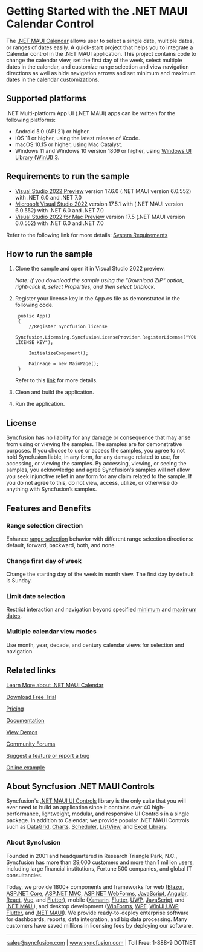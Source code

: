 # Getting Started with the .NET MAUI Calendar Control

The [.NET MAUI Calendar](https://www.syncfusion.com/maui-controls/maui-calendar?utm_source=github&utm_medium=listing&utm_campaign=maui-calendar-github-samples) allows user to select a single date, multiple dates, or ranges of dates easily. A quick-start project that helps you to integrate a Calendar control in the .NET MAUI application. This project contains code to change the calendar view, set the first day of the week, select multiple dates in the calendar, and customize range selection and view navigation directions as well as hide navigation arrows and set minimum and maximum dates in the calendar customizations.

## Supported platforms

.NET Multi-platform App UI (.NET MAUI) apps can be written for the following platforms:

* Android 5.0 (API 21) or higher.
* iOS 11 or higher, using the latest release of Xcode.
* macOS 10.15 or higher, using Mac Catalyst.
* Windows 11 and Windows 10 version 1809 or higher, using [Windows UI Library (WinUI) 3](https://learn.microsoft.com/en-us/windows/apps/winui/winui3/).

## Requirements to run the sample

* [Visual Studio 2022 Preview](https://learn.microsoft.com/en-us/visualstudio/releases/2022/release-notes-preview) version 17.6.0 (.NET MAUI version 6.0.552) with .NET 6.0 and .NET 7.0
* [Microsoft Visual Studio 2022](https://learn.microsoft.com/en-us/visualstudio/releases/2022/release-notes) version 17.5.1 with (.NET MAUI version 6.0.552) with .NET 6.0 and .NET 7.0
* [Visual Studio 2022 for Mac Preview](https://visualstudio.microsoft.com/vs/mac/) version 17.5 (.NET MAUI version 6.0.552) with .NET 6.0 and .NET 7.0

Refer to the following link for more details: [System Requirements](https://help.syncfusion.com/maui/system-requirements)

## How to run the sample

1. Clone the sample and open it in Visual Studio 2022 preview.
   
   *Note: If you download the sample using the "Download ZIP" option, right-click it, select Properties, and then select Unblock.*

2. Register your license key in the App.cs file as demonstrated in the following code.

		public App()
		{
			//Register Syncfusion license
			Syncfusion.Licensing.SyncfusionLicenseProvider.RegisterLicense("YOUR LICENSE KEY");
		
			InitializeComponent();
		
			MainPage = new MainPage();
		}
		
	Refer to this [link](https://help.syncfusion.com/maui/licensing/overview) for more details.
	
3. Clean and build the application.

4. Run the application.

## License

Syncfusion has no liability for any damage or consequence that may arise from using or viewing the samples. The samples are for demonstrative purposes. If you choose to use or access the samples, you agree to not hold Syncfusion liable, in any form, for any damage related to use, for accessing, or viewing the samples. By accessing, viewing, or seeing the samples, you acknowledge and agree Syncfusion’s samples will not allow you seek injunctive relief in any form for any claim related to the sample. If you do not agree to this, do not view, access, utilize, or otherwise do anything with Syncfusion’s samples.

## Features and Benefits

### Range selection direction
Enhance [range selection](https://help.syncfusion.com/maui/calendar/selections#range-selection?utm_source=github&utm_medium=listing&utm_campaign=maui-calendar-github-samples) behavior with different range selection directions: default, forward, backward, both, and none.

### Change first day of week
Change the starting day of the week in month view. The first day by default is Sunday.

### Limit date selection
Restrict interaction and navigation beyond specified [minimum](https://help.syncfusion.com/maui/calendar/date-restrictions#minimum-date?utm_source=github&utm_medium=listing&utm_campaign=maui-calendar-github-samples) and [maximum dates](https://help.syncfusion.com/maui/calendar/date-restrictions#maximum-date?utm_source=github&utm_medium=listing&utm_campaign=maui-calendar-github-samples).

### Multiple calendar view modes
Use month, year, decade, and century calendar views for selection and navigation.

## Related links
[Learn More about .NET MAUI Calendar](https://www.syncfusion.com/maui-controls/maui-calendar?utm_source=github&utm_medium=listing&utm_campaign=maui-calendar-github-samples)

[Download Free Trial](https://www.syncfusion.com/downloads/maui?utm_source=github&utm_medium=listing&utm_campaign=maui-calendar-github-samples)

[Pricing](https://www.syncfusion.com/sales/teamlicense?utm_source=github&utm_medium=listing&utm_campaign=maui-calendar-github-samples)

[Documentation](https://help.syncfusion.com/maui/calendar/getting-started?utm_source=github&utm_medium=listing&utm_campaign=maui-calendar-github-samples)

[View Demos](https://github.com/SyncfusionExamples/getting-started-with-the-dotnet-maui-calendar-control?utm_source=github&utm_medium=listing&utm_campaign=maui-calendar-github-samples)

[Community Forums](https://www.syncfusion.com/forums/maui?utm_source=github&utm_medium=listing&utm_campaign=maui-calendar-github-samples)

[Suggest a feature or report a bug](https://www.syncfusion.com/feedback/maui?utm_source=github&utm_medium=listing&utm_campaign=maui-calendar-github-samples)

[Online example](https://github.com/syncfusion/maui-demos/tree/master/MAUI/Calendar?utm_source=github&utm_medium=listing&utm_campaign=maui-calendar-github-samples)

## About Syncfusion .NET MAUI Controls

Syncfusion's [.NET MAUI UI Controls](https://www.syncfusion.com/maui-controls?utm_source=github&utm_medium=listing&utm_campaign=maui-calendar-github-samples) library is the only suite that you will ever need to build an application since it contains over 40 high-performance, lightweight, modular, and responsive UI Controls in a single package. In addition to Calendar, we provide popular .NET MAUI Controls such as [DataGrid](https://www.syncfusion.com/maui-controls/maui-datagrid?utm_source=github&utm_medium=listing&utm_campaign=maui-calendar-github-samples), [Charts](https://www.syncfusion.com/maui-controls/maui-cartesian-charts?utm_source=github&utm_medium=listing&utm_campaign=maui-calendar-github-samples), [Scheduler](https://www.syncfusion.com/maui-controls/maui-scheduler?utm_source=github&utm_medium=listing&utm_campaign=maui-calendar-github-samples), [ListView](https://www.syncfusion.com/maui-controls/maui-listview?utm_source=github&utm_medium=listing&utm_campaign=maui-calendar-github-samples), and [Excel Library](https://www.syncfusion.com/document-processing/excel-framework/maui?utm_source=github&utm_medium=listing&utm_campaign=maui-calendar-github-samples).

### About Syncfusion
Founded in 2001 and headquartered in Research Triangle Park, N.C., Syncfusion has more than 29,000 customers and more than 1 million users, including large financial institutions, Fortune 500 companies, and global IT consultancies.

Today, we provide 1800+ components and frameworks for web ([Blazor](https://www.syncfusion.com/blazor-components?utm_source=github&utm_medium=listing&utm_campaign=maui-calendar-github-samples), [ASP.NET Core](https://www.syncfusion.com/aspnet-core-ui-controls?utm_source=github&utm_medium=listing&utm_campaign=maui-calendar-github-samples), [ASP.NET MVC](https://www.syncfusion.com/aspnet-mvc-ui-controls?utm_source=github&utm_medium=listing&utm_campaign=maui-calendar-github-samples), [ASP.NET WebForms](https://www.syncfusion.com/jquery/aspnet-webforms-ui-controls?utm_source=github&utm_medium=listing&utm_campaign=maui-calendar-github-samples), [JavaScript](https://www.syncfusion.com/javascript-ui-controls?utm_source=github&utm_medium=listing&utm_campaign=maui-calendar-github-samples), [Angular](https://www.syncfusion.com/angular-components?utm_source=github&utm_medium=listing&utm_campaign=maui-calendar-github-samples), [React](https://www.syncfusion.com/react-components?utm_source=github&utm_medium=listing&utm_campaign=maui-calendar-github-samples), [Vue](https://www.syncfusion.com/vue-components?utm_source=github&utm_medium=listing&utm_campaign=maui-calendar-github-samples), and [Flutter](https://www.syncfusion.com/flutter-widgets?utm_source=github&utm_medium=listing&utm_campaign=maui-calendar-github-samples)), mobile ([Xamarin](https://www.syncfusion.com/xamarin-ui-controls?utm_source=github&utm_medium=listing&utm_campaign=maui-calendar-github-samples), [Flutter](https://www.syncfusion.com/flutter-widgets?utm_source=github&utm_medium=listing&utm_campaign=maui-calendar-github-samples), [UWP](https://www.syncfusion.com/uwp-ui-controls?utm_source=github&utm_medium=listing&utm_campaign=maui-calendar-github-samples), [JavaScript](https://www.syncfusion.com/javascript-ui-controls?utm_source=github&utm_medium=listing&utm_campaign=maui-calendar-github-samples), and [.NET MAUI](https://www.syncfusion.com/maui-controls?utm_source=github&utm_medium=listing&utm_campaign=maui-calendar-github-samples)), and desktop development ([WinForms](https://www.syncfusion.com/winforms-ui-controls?utm_source=github&utm_medium=listing&utm_campaign=maui-calendar-github-samples), [WPF](https://www.syncfusion.com/wpf-controls?utm_source=github&utm_medium=listing&utm_campaign=maui-calendar-github-samples), [WinUI](https://www.syncfusion.com/winui-controls?utm_source=github&utm_medium=listing&utm_campaign=maui-calendar-github-samples),[UWP](https://www.syncfusion.com/uwp-ui-controls?utm_source=github&utm_medium=listing&utm_campaign=maui-calendar-github-samples), [Flutter](https://www.syncfusion.com/flutter-widgets?utm_source=github&utm_medium=listing&utm_campaign=maui-calendar-github-samples), and [.NET MAUI](https://www.syncfusion.com/maui-controls?utm_source=github&utm_medium=listing&utm_campaign=maui-calendar-github-samples)). We provide ready-to-deploy enterprise software for dashboards, reports, data integration, and big data processing. Many customers have saved millions in licensing fees by deploying our software.

<hr style="height:0.3px;border:none;color:lightgrey;background-color:lightgrey;" />

<p align="center">
<a href="mailto:sales@syncfusion.com?Subject=Syncfusion .NET MAUI Calendar - GitHub" target="_top">sales@syncfusion.com</a> | <a href="https://www.syncfusion.com?utm_source=github&utm_medium=listing&utm_campaign=maui-calendar-github-samples">www.syncfusion.com</a> | Toll Free: 1-888-9 DOTNET <br>
</p>